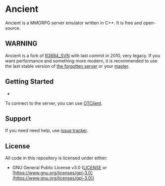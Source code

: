 # Ancient
Ancient is a MMORPG server emulator written in C++.  It is free and open-source.

## WARNING
Ancient is a fork of [R3884_SVN](https://github.com/otland/tfs-old-svn/releases/tag/r3884) with last commit in 2010, very legacy. If you want performance and something more modern, it is recommended to use the last stable version of [the forgotten server](https://github.com/otland/forgottenserver/releases/tag/v1.4) or your [master](https://github.com/otland/forgottenserver).

## Getting Started
* 
To connect to the server, you can use [OTClient](https://github.com/edubart/otclient).

## Support
If you need need help, use [issue tracker](https://github.com/ramon-bernardo/Ancient/issues).

## License
All code in this repository is licensed under either:
* GNU General Public License v3.0 ([LICENSE](LICENSE) or [https://www.gnu.org/licenses/gpl-3.0](https://www.gnu.org/licenses/gpl-3.0))
